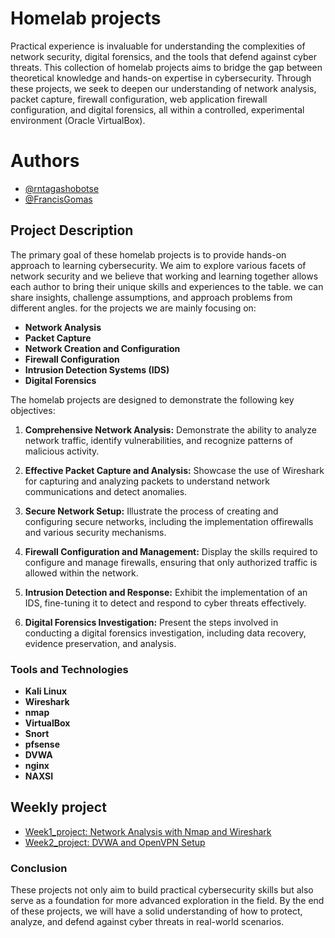 # Homelab projects
Practical experience is invaluable for understanding the complexities of network security, digital forensics, and the tools that defend against cyber threats. This collection of homelab projects aims to bridge the gap between theoretical knowledge and hands-on expertise in cybersecurity. Through these projects, we seek to deepen our understanding of network analysis, packet capture, firewall configuration, web application firewall configuration, and digital forensics, all within a controlled, experimental environment (Oracle VirtualBox).

# Authors

- [@rntagashobotse](https://www.github.com/RNtag12)
- [@FrancisGomas](https://www.github.com/francisgomas)

## Project Description

The primary goal of these homelab projects is to provide hands-on approach to learning cybersecurity. We aim to explore various facets of network security and we believe that working and learning together allows each author to bring their unique skills and experiences to the table. we can share insights, challenge assumptions, and approach problems from different angles. for the projects we are mainly focusing on:

- **Network Analysis**
- **Packet Capture**
- **Network Creation and Configuration** 
- **Firewall Configuration** 
- **Intrusion Detection Systems (IDS)** 
- **Digital Forensics**
  
The homelab projects are designed to demonstrate the following key objectives:

1. **Comprehensive Network Analysis:** Demonstrate the ability to analyze network traffic, identify vulnerabilities, and recognize patterns of malicious activity.
  
2. **Effective Packet Capture and Analysis:** Showcase the use of Wireshark for capturing and analyzing packets to understand network communications and detect anomalies.

3. **Secure Network Setup:** Illustrate the process of creating and configuring secure networks, including the implementation offirewalls and various security mechanisms.

4. **Firewall Configuration and Management:** Display the skills required to configure and manage firewalls, ensuring that only authorized traffic is allowed within the network.

5. **Intrusion Detection and Response:** Exhibit the implementation of an IDS, fine-tuning it to detect and respond to cyber threats effectively.

6. **Digital Forensics Investigation:** Present the steps involved in conducting a digital forensics investigation, including data recovery, evidence preservation, and analysis.

### Tools and Technologies
- **Kali Linux** 
- **Wireshark**
- **nmap**
- **VirtualBox** 
- **Snort** 
- **pfsense** 
- **DVWA**
- **nginx**
- **NAXSI**

## Weekly project

 - [Week1_project: Network Analysis with Nmap and Wireshark](https://github.com/RNtag12/networkanalysis/blob/main/week1_nmap_wireshark.md)
 - [Week2_project: DVWA and OpenVPN Setup](https://github.com/RNtag12)




### Conclusion

These projects not only aim to build practical cybersecurity skills but also serve as a foundation for more advanced exploration in the field. By the end of these projects, we will have a solid understanding of how to protect, analyze, and defend against cyber threats in real-world scenarios.
